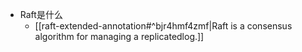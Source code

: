 - Raft是什么
	- [[raft-extended-annotation#^bjr4hmf4zmf|Raft is a consensus algorithm for managing a replicatedlog.]]

